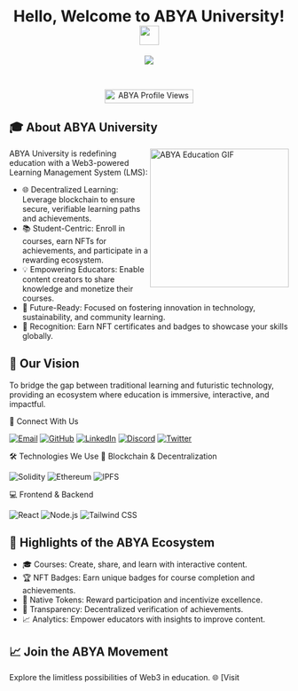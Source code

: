 <h1 align="center">Hello, Welcome to ABYA University! <img src="https://media.giphy.com/media/hvRJCLFzcasrR4ia7z/giphy.gif" width="35"></h1> <p align="center"> <a href="https://github.com/DenverCoder1/readme-typing-svg"><img src="https://readme-typing-svg.herokuapp.com?font=Time+New+Roman&color=%23C8BE25&size=25&center=true&vCenter=true&width=600&height=100&lines=Empowering+Education+with+Web3+Solutions;Learn%2C+Earn%2C+and+Excel;Bridging+the+Gap+Between+Education+and+Blockchain"></a> </p> <br> <p align="center"> <img src="https://komarev.com/ghpvc/?username=abya-university&label=Profile%20views&color=0047AB&style=plastic?" alt="ABYA Profile Views" height=25px, width=160px/> </p>

## 🎓 About ABYA University
<picture> <img align="right" src="https://media.giphy.com/media/3o7abB06u9bNzA8lu8/giphy.gif" width="250px" alt="ABYA Education GIF" /> </picture>
ABYA University is redefining education with a Web3-powered Learning Management System (LMS):

<ul>
<li>🌐 Decentralized Learning: Leverage blockchain to ensure secure, verifiable learning paths and achievements.</li>
<li>📚 Student-Centric: Enroll in courses, earn NFTs for achievements, and participate in a rewarding ecosystem.</li>
<li>💡 Empowering Educators: Enable content creators to share knowledge and monetize their courses.</li>
<li>🌱 Future-Ready: Focused on fostering innovation in technology, sustainability, and community learning.</li>
<li>🌟 Recognition: Earn NFT certificates and badges to showcase your skills globally.</li>
</ul>

## 🌟 Our Vision

To bridge the gap between traditional learning and futuristic technology, providing an ecosystem where education is immersive, interactive, and impactful.

🔗 Connect With Us
<p align="start"> <a href="mailto:support@abyauniversity.com"><img src="https://img.shields.io/badge/Email-%23EA4335.svg?style=plastic&logo=gmail&logoColor=white" alt="Email"/></a> <a href="https://github.com/ABYA-University"><img src="https://img.shields.io/badge/GitHub-%23181717.svg?style=plastic&logo=github&logoColor=white" alt="GitHub"/></a> <a href="https://www.linkedin.com/in/abya-university"><img src="https://img.shields.io/badge/LinkedIn-%230A66C2.svg?style=plastic&logo=linkedin&logoColor=white" alt="LinkedIn"/></a> <a href="[https://discord.com/invite/abyauniversity](https://discord.gg/5zH6YAKf)"><img src="https://img.shields.io/badge/Discord-%237289DA.svg?style=plastic&logo=discord&logoColor=white" alt="Discord"/></a> <a href="https://twitter.com/abya_university"><img src="https://img.shields.io/badge/Twitter-%231DA1F2.svg?style=plastic&logo=twitter&logoColor=white" alt="Twitter"/></a> </p>

🛠️ Technologies We Use
🔗 Blockchain & Decentralization
<p align="start"> <img alt="Solidity" src="https://img.shields.io/badge/Solidity-%23000000.svg?style=plastic&logo=solidity&logoColor=white" /> <img alt="Ethereum" src="https://img.shields.io/badge/Ethereum-%23F6C20E.svg?style=plastic&logo=ethereum&logoColor=black" /> <img alt="IPFS" src="https://img.shields.io/badge/IPFS-%2382BEFF.svg?style=plastic&logo=ipfs&logoColor=white" /> </p>
💻 Frontend & Backend
<p align="start"> <img alt="React" src="https://img.shields.io/badge/React-%2361DAFB.svg?style=plastic&logo=react&logoColor=black" /> <img alt="Node.js" src="https://img.shields.io/badge/Node.js-%23339933.svg?style=plastic&logo=node.js&logoColor=white" /> <img alt="Tailwind CSS" src="https://img.shields.io/badge/Tailwind%20CSS-%2338B2AC.svg?style=plastic&logo=tailwind-css&logoColor=white" /> </p>

## 🌟 Highlights of the ABYA Ecosystem
<ul>
<li>🎓 Courses: Create, share, and learn with interactive content.</li>
<li>🏆 NFT Badges: Earn unique badges for course completion and achievements.</li>
<li>💸 Native Tokens: Reward participation and incentivize excellence.</li>
<li>🔗 Transparency: Decentralized verification of achievements.</li>
<li>📈 Analytics: Empower educators with insights to improve content.</li>
</ul>

## 📈 Join the ABYA Movement
Explore the limitless possibilities of Web3 in education.
🌐 [Visit
